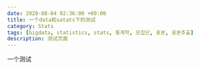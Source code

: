 ```yaml
---
date: 2020-08-04 02:36:00 +09:00
title: 一个data和satats下的测试
category: Stats
tags: [bigdata, statistics, stats, 통계학, 모집단, 표본, 표본추출]
description: 测试页面
---
```

  
一个测试